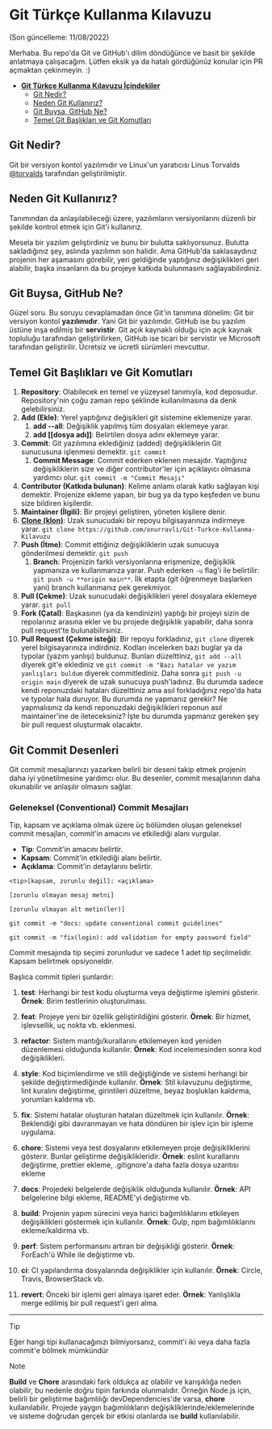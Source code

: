 # **Git Türkçe Kullanma Kılavuzu**

(Son güncelleme: 11/08/2022)

Merhaba. Bu repo'da Git ve GitHub'ı dilim döndüğünce ve basit bir şekilde anlatmaya çalışacağım. Lütfen eksik ya da hatalı gördüğünüz konular için PR açmaktan çekinmeyin. :)

- [**Git Türkçe Kullanma Kılavuzu İçindekiler**](#git-t%C3%BCrk%C3%A7e-kullanma-k%C4%B1lavuzu)
  - [Git Nedir?](#git-nedir)
  - [Neden Git Kullanırız?](#neden-git-kullanırız)
  - [Git Buysa, GitHub Ne?](#git-buysa-github-ne)
  - [Temel Git Başlıkları ve Git Komutları](#temel-git-başlıkları-ve-git-komutları)

## Git Nedir?

Git bir versiyon kontol yazılımıdır ve Linux'un yaratıcısı Linus Torvalds [@torvalds](https://github.com/torvalds) tarafından geliştirilmiştir.

## Neden Git Kullanırız?

Tanımından da anlaşılabileceği üzere, yazılımların versiyonlarını düzenli bir şekilde kontrol etmek için Git'i kullanırız.

Mesela bir yazılım geliştirdiniz ve bunu bir bulutta saklıyorsunuz. Bulutta sakladığınız şey, aslında yazılımın son halidir. Ama GitHub'da saklasaydınız projenin her aşamasını görebilir, yeri geldiğinde yaptığınız değişiklikleri geri alabilir, başka insanların da bu projeye katkıda bulunmasını sağlayabilirdiniz.

## Git Buysa, GitHub Ne?

Güzel soru. Bu soruyu cevaplamadan önce Git'in tanımına dönelim: Git bir versiyon kontol **yazılımıdır**. Yani Git bir yazılımdır. GitHub ise bu yazılım üstüne inşa edilmiş bir **servistir**. Git açık kaynaklı olduğu için açık kaynak topluluğu tarafından geliştirilirken, GitHub ise ticari bir servistir ve Microsoft tarafından geliştirilir. Ücretsiz ve ücretli sürümleri mevcuttur.

## Temel Git Başlıkları ve Git Komutları

1. **Repository**: Olabilecek en temel ve yüzeysel tanımıyla, kod deposudur. Repository'nin çoğu zaman repo şeklinde kullanılmasına da denk gelebilirsiniz.
2. **Add (Ekle)**: Yerel yaptığınız değişikleri git sistemine eklemenize yarar.
   1. **add --all**: Değişiklik yapılmış tüm dosyaları eklemeye yarar.
   2. **add [[dosya adı]]**: Belirtilen dosya adını eklemeye yarar.
3. **Commit**: Git yazılımına eklediğiniz (added) değişikliklerin Git sunucusuna işlenmesi demektir. `git commit`
   1. **Commit Message**: Commit ederken eklenen mesajdır. Yaptığınız değişikliklerin size ve diğer contributor'ler için açıklayıcı olmasına yardımcı olur. `git commit -m "Commit Mesajı"`
4. **Contributor (Katkıda bulunan)**: Kelime anlamı olarak katkı sağlayan kişi demektir. Projenize ekleme yapan, bir bug ya da typo keşfeden ve bunu size bildiren kişilerdir.
5. **Maintainer (İlgili)**: Bir projeyi geliştiren, yöneten kişilere denir.
6. [**Clone (klon)**](https://github.com/onurravli/Git-Turkce-Kullanma-Kilavuzu/blob/main/git-clone.md#git-clone): Uzak sunucudaki bir repoyu bilgisayarınıza indirmeye yarar. `git clone https://github.com/onurravli/Git-Turkce-Kullanma-Kilavuzu`
7. **Push (İtme)**: Commit ettiğiniz değişikliklerin uzak sunucuya gönderilmesi demektir. `git push`
   1. **Branch**: Projenizin farklı versiyonlarına erişmenize, değişiklik yapmanıza ve kullanmanıza yarar. Push ederken `-u` flag'i ile belirtilir: `git push -u **origin main**`. İlk etapta (git öğrenmeye başlarken yani) branch kullanmanız pek gerekmiyor.
8. **Pull (Çekme)**: Uzak sunucudaki değişiklikleri yerel dosyalara eklemeye yarar. `git pull`
9. **Fork (Çatal)**: Başkasının (ya da kendinizin) yaptığı bir projeyi sizin de repolarınız arasına ekler ve bu projede değişiklik yapabilir, daha sonra pull request'te bulunabilirsiniz.
10. **Pull Request (Çekme isteği)**: Bir repoyu forkladınız, `git clone` diyerek yerel bilgisayarınıza indirdiniz. Kodları incelerken bazı buglar ya da typolar (yazım yanlışı) buldunuz. Bunları düzelttiniz, `git add --all` diyerek git'e eklediniz ve `git commit -m "Bazı hatalar ve yazım yanlışları buldum` diyerek commitlediniz. Daha sonra `git push -u origin main` diyerek de uzak sunucuya push'ladınız. Bu durumda sadece kendi reponuzdaki hataları düzelttiniz ama asıl forkladığınız repo'da hata ve typolar hala duruyor. Bu durumda ne yapmanız gerekir? Ne yapmalısınız da kendi reponuzdaki değişiklikleri reponun asıl maintainer'ine de ileteceksiniz? İşte bu durumda yapmanız gereken şey bir pull request oluşturmak olacaktır.

## Git Commit Desenleri

Git commit mesajlarınızı yazarken belirli bir deseni takip etmek projenin daha iyi yönetilmesine yardımcı olur. Bu desenler, commit mesajlarının daha okunabilir ve anlaşılır olmasını sağlar.

### Geleneksel (Conventional) Commit Mesajları

Tip, kapsam ve açıklama olmak üzere üç bölümden oluşan geleneksel commit mesajları, commit'in amacını ve etkilediği alanı vurgular.

- **Tip**: Commit'in amacını belirtir.
- **Kapsam**: Commit'in etkilediği alanı belirtir.
- **Açıklama**: Commit'in detaylarını belirtir.

```shell
<tip>[kapsam, zorunlu değil]: <açıklama>

[zorunlu olmayan mesaj metni]

[zorunlu olmayan alt metin(ler)]
```

```shell
git commit -m "docs: update conventional commit guidelines"
```

```shell
git commit -m "fix(login): add validation for empty password field"
```

Commit mesajında tip seçimi zorunludur ve sadece 1 adet tip seçilmelidir. Kapsam belirtmek opsiyoneldir.

Başlıca commit tipleri şunlardır:

1. **test**: Herhangi bir test kodu oluşturma veya değiştirme işlemini gösterir.
**Örnek**: Birim testlerinin oluşturulması.

2. **feat**: Projeye yeni bir özellik geliştirildiğini gösterir.
**Örnek**: Bir hizmet, işlevsellik, uç nokta vb. eklenmesi.

3. **refactor**: Sistem mantığı/kurallarını etkilemeyen kod yeniden düzenlemesi olduğunda kullanılır.
**Örnek**: Kod incelemesinden sonra kod değişiklikleri.

4. **style**: Kod biçimlendirme ve stili değiştiğinde ve sistemi herhangi bir şekilde değiştirmediğinde kullanılır.
**Örnek**: Stil kılavuzunu değiştirme, lint kuralını değiştirme, girintileri düzeltme, beyaz boşlukları kaldırma, yorumları kaldırma vb.

5. **fix**: Sistemi hatalar oluşturan hataları düzeltmek için kullanılır.
**Örnek**: Beklendiği gibi davranmayan ve hata döndüren bir işlev için bir işleme uygulama.

6. **chore**: Sistemi veya test dosyalarını etkilemeyen proje değişikliklerini gösterir. Bunlar geliştirme değişiklikleridir.
**Örnek**: eslint kurallarını değiştirme, prettier ekleme, .gitignore'a daha fazla dosya uzantısı ekleme

7. **docs**: Projedeki belgelerde değişiklik olduğunda kullanılır.
**Örnek**: API belgelerine bilgi ekleme, README'yi değiştirme vb.

8. **build**: Projenin yapım sürecini veya harici bağımlılıklarını etkileyen değişiklikleri göstermek için kullanılır.
**Örnek**: Gulp, npm bağımlılıklarını ekleme/kaldırma vb.

9. **perf**: Sistem performansını artıran bir değişikliği gösterir.
**Örnek**: ForEach'ü While ile değiştirme vb.

10. **ci**: CI yapılandırma dosyalarında değişiklikler için kullanılır.
**Örnek**: Circle, Travis, BrowserStack vb.

11. **revert**: Önceki bir işlemi geri almaya işaret eder.
**Örnek**: Yanlışlıkla merge edilmiş bir pull request'i geri alma.

---

> [!TIP]
> Eğer hangi tipi kullanacağınızı bilmiyorsanız, commit'i iki veya daha fazla commit'e bölmek mümkündür

> [!NOTE]
> **Build** ve **Chore** arasındaki fark oldukça az olabilir ve karışıklığa neden olabilir, bu nedenle doğru tipin farkında olunmalıdır. Örneğin Node.js için, belirli bir geliştirme bağımlılığı devDependencies'de varsa, **chore** kullanılabilir. Projede yaygın bağımlılıkların değişikliklerinde/eklemelerinde ve sisteme doğrudan gerçek bir etkisi olanlarda ise **build** kullanılabilir.
